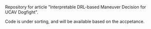 Repository for article "Interpretable DRL-based Maneuver Decision for UCAV Dogfight".

Code is under sorting, and will be available based on the accpetance.
